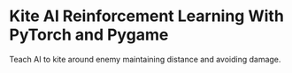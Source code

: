 # Kite AI Reinforcement Learning With PyTorch and Pygame

Teach AI to kite around enemy maintaining distance and avoiding damage.
